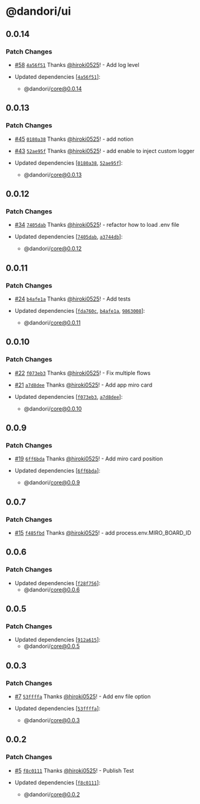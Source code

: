 # @dandori/ui

## 0.0.14

### Patch Changes

- [#58](https://github.com/hiroki0525/dandori/pull/58) [`4a56f51`](https://github.com/hiroki0525/dandori/commit/4a56f51ad8bca86c28e67ae9081a2f0304518715) Thanks [@hiroki0525](https://github.com/hiroki0525)! - Add log level

- Updated dependencies [[`4a56f51`](https://github.com/hiroki0525/dandori/commit/4a56f51ad8bca86c28e67ae9081a2f0304518715)]:
  - @dandori/core@0.0.14

## 0.0.13

### Patch Changes

- [#45](https://github.com/hiroki0525/dandori/pull/45) [`0180a38`](https://github.com/hiroki0525/dandori/commit/0180a38652b29bc463670a12765762c2fe403656) Thanks [@hiroki0525](https://github.com/hiroki0525)! - add notion

- [#43](https://github.com/hiroki0525/dandori/pull/43) [`52ae95f`](https://github.com/hiroki0525/dandori/commit/52ae95fc72a8fe4213f77654daeb517231b9497a) Thanks [@hiroki0525](https://github.com/hiroki0525)! - add enable to inject custom logger

- Updated dependencies [[`0180a38`](https://github.com/hiroki0525/dandori/commit/0180a38652b29bc463670a12765762c2fe403656), [`52ae95f`](https://github.com/hiroki0525/dandori/commit/52ae95fc72a8fe4213f77654daeb517231b9497a)]:
  - @dandori/core@0.0.13

## 0.0.12

### Patch Changes

- [#34](https://github.com/hiroki0525/dandori/pull/34) [`7405dab`](https://github.com/hiroki0525/dandori/commit/7405dab7379c425b19a51aedcab8f89a21e2757b) Thanks [@hiroki0525](https://github.com/hiroki0525)! - refactor how to load .env file

- Updated dependencies [[`7405dab`](https://github.com/hiroki0525/dandori/commit/7405dab7379c425b19a51aedcab8f89a21e2757b), [`a3744db`](https://github.com/hiroki0525/dandori/commit/a3744dbac0b0bcc40a4e839b6eedec15c64e8304)]:
  - @dandori/core@0.0.12

## 0.0.11

### Patch Changes

- [#24](https://github.com/hiroki0525/dandori/pull/24) [`b4afe1a`](https://github.com/hiroki0525/dandori/commit/b4afe1a1b765d3f8cb0b24dc20d35495a550520b) Thanks [@hiroki0525](https://github.com/hiroki0525)! - Add tests

- Updated dependencies [[`fda760c`](https://github.com/hiroki0525/dandori/commit/fda760cc26fdd349b470d0d7248410ed436fb767), [`b4afe1a`](https://github.com/hiroki0525/dandori/commit/b4afe1a1b765d3f8cb0b24dc20d35495a550520b), [`9863008`](https://github.com/hiroki0525/dandori/commit/9863008896032a7fb95f366fe309481651c4d469)]:
  - @dandori/core@0.0.11

## 0.0.10

### Patch Changes

- [#22](https://github.com/hiroki0525/dandori/pull/22) [`f073eb3`](https://github.com/hiroki0525/dandori/commit/f073eb398c70bb2790b7ae566a383816b299ff69) Thanks [@hiroki0525](https://github.com/hiroki0525)! - Fix multiple flows

- [#21](https://github.com/hiroki0525/dandori/pull/21) [`a7d8dee`](https://github.com/hiroki0525/dandori/commit/a7d8dee4fa72a79a6fe18c11d5d4503b7bddd911) Thanks [@hiroki0525](https://github.com/hiroki0525)! - Add app miro card

- Updated dependencies [[`f073eb3`](https://github.com/hiroki0525/dandori/commit/f073eb398c70bb2790b7ae566a383816b299ff69), [`a7d8dee`](https://github.com/hiroki0525/dandori/commit/a7d8dee4fa72a79a6fe18c11d5d4503b7bddd911)]:
  - @dandori/core@0.0.10

## 0.0.9

### Patch Changes

- [#19](https://github.com/hiroki0525/dandori/pull/19) [`6ff6bda`](https://github.com/hiroki0525/dandori/commit/6ff6bdac60de580243cf9b19007ce656d3711ed2) Thanks [@hiroki0525](https://github.com/hiroki0525)! - Add miro card position

- Updated dependencies [[`6ff6bda`](https://github.com/hiroki0525/dandori/commit/6ff6bdac60de580243cf9b19007ce656d3711ed2)]:
  - @dandori/core@0.0.9

## 0.0.7

### Patch Changes

- [#15](https://github.com/hiroki0525/dandori/pull/15) [`f485fbd`](https://github.com/hiroki0525/dandori/commit/f485fbd6a91591e1d5c1d2e7bcd7173bc6c9bd57) Thanks [@hiroki0525](https://github.com/hiroki0525)! - add process.env.MIRO_BOARD_ID

## 0.0.6

### Patch Changes

- Updated dependencies [[`f28f756`](https://github.com/hiroki0525/dandori/commit/f28f7563654e3aa31a03504390e0e1463d2aeaa8)]:
  - @dandori/core@0.0.6

## 0.0.5

### Patch Changes

- Updated dependencies [[`912a615`](https://github.com/hiroki0525/dandori/commit/912a615fa726620de73c3909d64b0c9aecca2049)]:
  - @dandori/core@0.0.5

## 0.0.3

### Patch Changes

- [#7](https://github.com/hiroki0525/dandori/pull/7) [`53ffffa`](https://github.com/hiroki0525/dandori/commit/53ffffa03fdbc88cba25f5dbaf357d0c59487612) Thanks [@hiroki0525](https://github.com/hiroki0525)! - Add env file option

- Updated dependencies [[`53ffffa`](https://github.com/hiroki0525/dandori/commit/53ffffa03fdbc88cba25f5dbaf357d0c59487612)]:
  - @dandori/core@0.0.3

## 0.0.2

### Patch Changes

- [#5](https://github.com/hiroki0525/dandori/pull/5) [`f8c0111`](https://github.com/hiroki0525/dandori/commit/f8c01110db1fd95d3bfcc9f4c17c52d27a588c52) Thanks [@hiroki0525](https://github.com/hiroki0525)! - Publish Test

- Updated dependencies [[`f8c0111`](https://github.com/hiroki0525/dandori/commit/f8c01110db1fd95d3bfcc9f4c17c52d27a588c52)]:
  - @dandori/core@0.0.2
